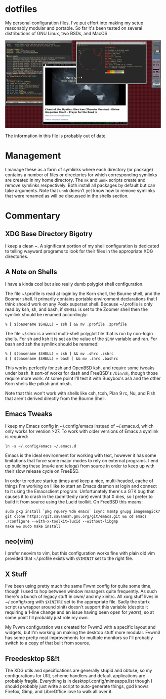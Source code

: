 dotfiles
========

My personal configuration files.  I've put effort into making my setup
reasonably modular and portable.  So far it's been tested on several
distributions of GNU Linux, two BSDs, and MacOS.

![A screenshot of Fvwm with Neofetch showing FreeBSD](./screen.png)

The information in this file is probably out of date.

Management
============

I manage these as a farm of symlinks where each directory (or package)
contains a number of files or directories for which corresponding
symlinks are created in my home directory.  The `mk` and `unmk` scripts
create and remove symlinks respectively.  Both install all packages by
default but can take arguments.  Note that `unmk` doesn't yet know how
to remove symlinks that were renamed as will be discussed in the
shells section.

Commentary
==========

## XDG Base Directory Bigotry
I keep a clean ~.  A significant portion of my shell configuration is
dedicated to telling wayward programs to look for their files in the
appropriate XDG directories.

## A Note on Shells
I have a kinda cool but also really dumb polyglot shell configuration.

The file ~/.profile is read at login by the Korn shell, the Bourne
shell, and the Boomer shell.  It primarily contains portable
environment declarations that I think should work on any Posix
superset shell.  Because ~/.profile is only read by ksh, sh, and bash,
if `$SHELL` is set to the Zoomer shell then the symlink should be
renamed accordingly:

    % [ $(basename $SHELL) = zsh ] && mv .profile .zprofile

The file ~/.shrc is a weird multi-shell polyglot file that is run by
non-login shells.  For sh and ksh it is set as the value of the `$ENV`
variable and ran.  For bash and zsh the symlink should be renamed:

    % [ $(basename $SHELL) = zsh ] && mv .shrc .zshrc
    $ [ $(basename $SHELL) = bash ] && mv .shrc .bashrc

This works perfectly for zsh and OpenBSD ksh, and require some tweaks
under bash.  It sort-of works for dash and FreeBSD's `/bin/sh`, though
those require more work.  At some point I'll test it with Busybox's
ash and the other Korn shells like pdksh and mksh.

Note that this won't work with shells like csh, tcsh, Plan 9 rc, Nu,
and Fish that aren't derived directly from the Bourne Shell.

## Emacs Tweaks
I keep my Emacs config in ~/.config/emacs instead of ~/.emacs.d, which
only works for version >27.  To work with older versions of Emacs a
symlink is required:

    ln -s ~/.config/emacs ~/.emacs.d 
	
Emacs is the ideal environment for working with text, however it has
some limitations that force some major modes to rely on external
programs.  I end up building these (mu4e and telega) from source in
order to keep up with their slow release cycle on FreeBSD.

In order to reduce startup times and keep a nice, multi-headed, cache
of things I'm working on I like to start an Emacs daemon at login and
connect to it using the Emacsclient program.  Unfortunately there's a
GTK bug that causes it to crash in the (admittedly rare) event that X
dies, so I prefer to build it from source using the Lucid toolkit.  On
FreeBSD this means:

    sudo pkg install `pkg rquery %dn emacs` isync msmtp gnupg imagemagick7
	git clone https://git.savannah.gnu.org/git/emacs.git && cd emacs
	./configure --with-x-toolkit=lucid --without-libgmp
	make && sudo make install
	
## neo(vim)
I prefer neovim to vim, but this configuration works fine with plain
old vim provided that ~/.profile exists with `$VIMINIT` set to the
right file.

## X Stuff
I've been using pretty much the same Fvwm config for quite some time,
though I used to hop between window managers quite frequently.  As
such there's a bunch of legacy stuff in cwm/ and my xinitrc.  All
xorg stuff lives in ~/.config/xorg with `$XINITRC` set to the
appropriate file.  Sadly the startx script (a wrapper around xinit)
doesn't support this variable (despite it requiring a 1-line change
and an issue having been open for *years*), so at some point I'll
probably just role my own.

My Fvwm configuration was created for Fvwm2 with a specific layout and
widgets, but I'm working on making the desktop stuff more modular.
Fvwm3 has some pretty neat improvements for multiple monitors so I'll
probably switch to a copy of that built from source.

## Freedesktop S&!t
The XDG utils and specifications are generally stupid and obtuse, so
my configurations for URL scheme handlers and default applications are
probably fragile.  Everything is in desktop/.config/mimeapps.list
though I should probably just write a script to auto-generate things,
god knows Firefox, Gimp, and LibreOffice love to walk all over it.
